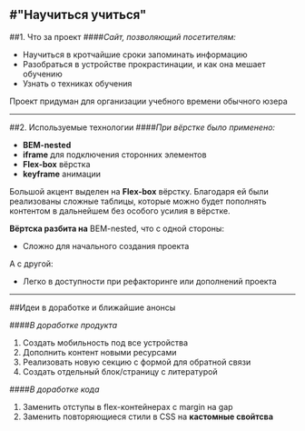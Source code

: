 ## #"Научиться учиться"

##1. Что за проект ####_Сайт, позволяющий посетителям:_

- Научиться в кротчайшие сроки запоминать информацию
- Разобраться в устройстве прокрастинации, и как она мешает
  обучению
- Узнать о техниках обучения

Проект придуман для организации учебного времени обычного юзера

---

##2. Используемые технологии ####_При вёрстке было применено:_

- **BEM-nested**
- **iframe** для подключения сторонних элементов
- **Flex-box** вёрстка
- **keyframe** анимации

Большой акцент выделен на **Flex-box** вёрстку.
Благодаря ей были реализованы сложные таблицы, которые
можно будет пополнять контентом в дальнейшем без
особого усилия в вёрстке.

**Вёртска разбита на** BEM-nested, что с одной стороны:

- Сложно для начального создания проекта

А с другой:

- Легко в доступности при рефакторинге или дополнений проекта

---

##Идеи в доработке и ближайшие анонсы

####_В доработке продукта_

1. Создать мобильность под все устройства
2. Дополнить контент новыми ресурсами
3. Реализовать новую секцию с формой для обратной связи
4. Создать отдельный блок/страницу с литературой

####_В доработке кода_

1. Заменить отступы в flex-контейнерах с margin на gap
2. Заменить повторяющиеся стили в CSS на **кастомные свойтсва**
